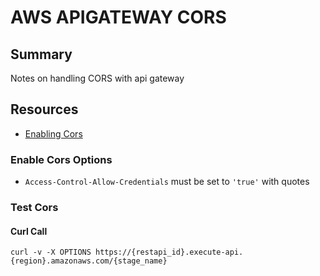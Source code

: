 # AWS APIGATEWAY CORS

## Summary

Notes on handling CORS with api gateway

## Resources

- [Enabling Cors](https://docs.aws.amazon.com/apigateway/latest/developerguide/how-to-cors.html)

### Enable Cors Options

- `Access-Control-Allow-Credentials` must be set to `'true'` with quotes

### Test Cors

#### Curl Call

```console
curl -v -X OPTIONS https://{restapi_id}.execute-api.{region}.amazonaws.com/{stage_name}
```

